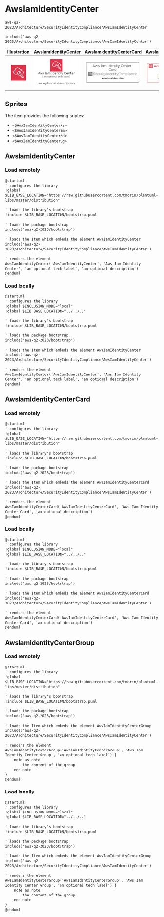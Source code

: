 # AwsIamIdentityCenter


```text
aws-q2-2023/Architecture/SecurityIdentityCompliance/AwsIamIdentityCenter
```

```text
include('aws-q2-2023/Architecture/SecurityIdentityCompliance/AwsIamIdentityCenter')
```



| Illustration | AwsIamIdentityCenter | AwsIamIdentityCenterCard | AwsIamIdentityCenterGroup |
| :---: | :---: | :---: | :---: |
| ![illustration for Illustration](../../../aws-q2-2023/Architecture/SecurityIdentityCompliance/AwsIamIdentityCenter.png) | ![illustration for AwsIamIdentityCenter](../../../aws-q2-2023/Architecture/SecurityIdentityCompliance/AwsIamIdentityCenter.Local.png) | ![illustration for AwsIamIdentityCenterCard](../../../aws-q2-2023/Architecture/SecurityIdentityCompliance/AwsIamIdentityCenterCard.Local.png) | ![illustration for AwsIamIdentityCenterGroup](../../../aws-q2-2023/Architecture/SecurityIdentityCompliance/AwsIamIdentityCenterGroup.Local.png) |



## Sprites
The item provides the following sriptes:

- `<$AwsIamIdentityCenterXs>`
- `<$AwsIamIdentityCenterSm>`
- `<$AwsIamIdentityCenterMd>`
- `<$AwsIamIdentityCenterLg>`





## AwsIamIdentityCenter

### Load remotely
```plantuml
@startuml
' configures the library
!global $LIB_BASE_LOCATION="https://raw.githubusercontent.com/tmorin/plantuml-libs/master/distribution"

' loads the library's bootstrap
!include $LIB_BASE_LOCATION/bootstrap.puml

' loads the package bootstrap
include('aws-q2-2023/bootstrap')

' loads the Item which embeds the element AwsIamIdentityCenter
include('aws-q2-2023/Architecture/SecurityIdentityCompliance/AwsIamIdentityCenter')

' renders the element
AwsIamIdentityCenter('AwsIamIdentityCenter', 'Aws Iam Identity Center', 'an optional tech label', 'an optional description')
@enduml
```

### Load locally
```plantuml
@startuml
' configures the library
!global $INCLUSION_MODE="local"
!global $LIB_BASE_LOCATION="../../.."

' loads the library's bootstrap
!include $LIB_BASE_LOCATION/bootstrap.puml

' loads the package bootstrap
include('aws-q2-2023/bootstrap')

' loads the Item which embeds the element AwsIamIdentityCenter
include('aws-q2-2023/Architecture/SecurityIdentityCompliance/AwsIamIdentityCenter')

' renders the element
AwsIamIdentityCenter('AwsIamIdentityCenter', 'Aws Iam Identity Center', 'an optional tech label', 'an optional description')
@enduml
```

## AwsIamIdentityCenterCard

### Load remotely
```plantuml
@startuml
' configures the library
!global $LIB_BASE_LOCATION="https://raw.githubusercontent.com/tmorin/plantuml-libs/master/distribution"

' loads the library's bootstrap
!include $LIB_BASE_LOCATION/bootstrap.puml

' loads the package bootstrap
include('aws-q2-2023/bootstrap')

' loads the Item which embeds the element AwsIamIdentityCenterCard
include('aws-q2-2023/Architecture/SecurityIdentityCompliance/AwsIamIdentityCenter')

' renders the element
AwsIamIdentityCenterCard('AwsIamIdentityCenterCard', 'Aws Iam Identity Center Card', 'an optional description')
@enduml
```

### Load locally
```plantuml
@startuml
' configures the library
!global $INCLUSION_MODE="local"
!global $LIB_BASE_LOCATION="../../.."

' loads the library's bootstrap
!include $LIB_BASE_LOCATION/bootstrap.puml

' loads the package bootstrap
include('aws-q2-2023/bootstrap')

' loads the Item which embeds the element AwsIamIdentityCenterCard
include('aws-q2-2023/Architecture/SecurityIdentityCompliance/AwsIamIdentityCenter')

' renders the element
AwsIamIdentityCenterCard('AwsIamIdentityCenterCard', 'Aws Iam Identity Center Card', 'an optional description')
@enduml
```

## AwsIamIdentityCenterGroup

### Load remotely
```plantuml
@startuml
' configures the library
!global $LIB_BASE_LOCATION="https://raw.githubusercontent.com/tmorin/plantuml-libs/master/distribution"

' loads the library's bootstrap
!include $LIB_BASE_LOCATION/bootstrap.puml

' loads the package bootstrap
include('aws-q2-2023/bootstrap')

' loads the Item which embeds the element AwsIamIdentityCenterGroup
include('aws-q2-2023/Architecture/SecurityIdentityCompliance/AwsIamIdentityCenter')

' renders the element
AwsIamIdentityCenterGroup('AwsIamIdentityCenterGroup', 'Aws Iam Identity Center Group', 'an optional tech label') {
    note as note
        the content of the group
    end note
}
@enduml
```

### Load locally
```plantuml
@startuml
' configures the library
!global $INCLUSION_MODE="local"
!global $LIB_BASE_LOCATION="../../.."

' loads the library's bootstrap
!include $LIB_BASE_LOCATION/bootstrap.puml

' loads the package bootstrap
include('aws-q2-2023/bootstrap')

' loads the Item which embeds the element AwsIamIdentityCenterGroup
include('aws-q2-2023/Architecture/SecurityIdentityCompliance/AwsIamIdentityCenter')

' renders the element
AwsIamIdentityCenterGroup('AwsIamIdentityCenterGroup', 'Aws Iam Identity Center Group', 'an optional tech label') {
    note as note
        the content of the group
    end note
}
@enduml
```

